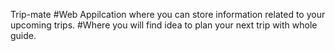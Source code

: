 Trip-mate
#Web Appilcation where you can store information related to your upcoming trips.
#Where you will find idea to plan your next trip with whole guide.
